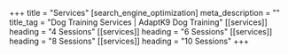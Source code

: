 +++
title = "Services"
[search_engine_optimization]
meta_description = ""
title_tag = "Dog Training Services | AdaptK9 Dog Training"
[[services]]
heading = "4 Sessions"
[[services]]
heading = "6 Sessions"
[[services]]
heading = "8 Sessions"
[[services]]
heading = "10 Sessions"
+++
